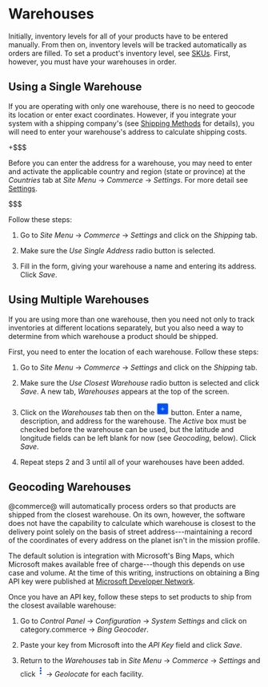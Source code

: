 # Warehouses [](id=warehouses)

Initially, inventory levels for all of your products have to be entered
manually. From then on, inventory levels will be tracked automatically as orders
are filled. To set a product's inventory level, see
[SKUs](/web/liferay-emporio/documentation/-/knowledge_base/1.0/skus#inventory).
First, however, you must have your warehouses in order.

## Using a Single Warehouse [](id=using-a-single-warehouse)

If you are operating with only one warehouse, there is no need to geocode its
location or enter exact coordinates. However, if you integrate your system with
a shipping company's (see 
[Shipping Methods](/web/liferay-emporio/documentation/-/knowledge_base/1-0/shipping-methods)
for details), you will need to enter your warehouse's address to calculate
shipping costs.

+$$$

Before you can enter the address for a warehouse, you may need to enter and
activate the applicable country and region (state or province) at the
*Countries* tab at *Site Menu* &rarr; *Commerce* &rarr; *Settings*. For more
detail see
[Settings](/web/liferay-emporio/documentation/-knowledge_base/1-0/countries).

$$$

Follow these steps:

1.  Go to *Site Menu* &rarr; *Commerce* &rarr; *Settings* and click on the
    *Shipping* tab.

2.  Make sure the *Use Single Address* radio button is selected.

3.  Fill in the form, giving your warehouse a name and entering its address.
    Click *Save*.

## Using Multiple Warehouses [](id=using-multiple-warehouses)

If you are using more than one warehouse, then you need not only to track
inventories at different locations separately, but you also need a way to
determine from which warehouse a product should be shipped.

First, you need to enter the location of each warehouse. Follow these steps:

1.  Go to *Site Menu* &rarr; *Commerce* &rarr; *Settings* and click on the
    *Shipping* tab.

2.  Make sure the *Use Closest Warehouse* radio button is selected and click
    *Save*. A new tab, *Warehouses* appears at the top of the screen.

3.  Click on the *Warehouses* tab then on the ![Add](../images/icon-add.png)
    button. Enter a name, description, and address for the warehouse. The
    *Active* box must be checked before the warehouse can be used, but the
    latitude and longitude fields can be left blank for now (see *Geocoding*,
    below). Click *Save*.

4.  Repeat steps 2 and 3 until all of your warehouses have been added.

## Geocoding Warehouses [](id=geocoding-warehouses)

@commerce@ will automatically process orders so that products are shipped from
the closest warehouse. On its own, however, the software does not have the
capability to calculate which warehouse is closest to the delivery point solely
on the basis of street address---maintaining a record of the coordinates of
every address on the planet isn't in the mission profile.

The default solution is integration with Microsoft's Bing Maps, which Microsoft
makes available free of charge---though this depends on use case and volume. At
the time of this writing, instructions on obtaining a Bing API key were
published at 
[Microsoft Developer Network](https://msdn.microsoft.com/en-us/library/ff428642.aspx).

Once you have an API key, follow these steps to set products to ship from the
closest available warehouse:

1.  Go to *Control Panel* &rarr; *Configuration* &rarr; *System Settings* and
    click on category.commerce &rarr; *Bing Geocoder*.

2.  Paste your key from Microsoft into the *API Key* field and click *Save*.

3.  Return to the *Warehouses* tab in *Site Menu* &rarr; *Commerce* &rarr;
    *Settings* and click ![options](../images/icon-options.png) &rarr;
    *Geolocate* for each facility.
